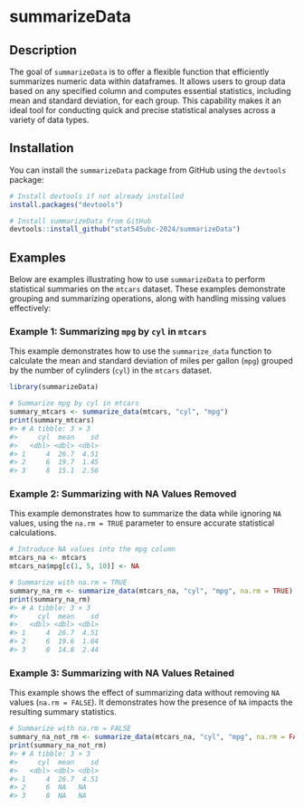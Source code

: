 
<!-- README.md is generated from README.Rmd. Please edit that file -->

# summarizeData

<!-- badges: start -->
<!-- badges: end -->

## Description

The goal of `summarizeData` is to offer a flexible function that
efficiently summarizes numeric data within dataframes. It allows users
to group data based on any specified column and computes essential
statistics, including mean and standard deviation, for each group. This
capability makes it an ideal tool for conducting quick and precise
statistical analyses across a variety of data types.

## Installation

You can install the `summarizeData` package from GitHub using the
`devtools` package:

``` r
# Install devtools if not already installed
install.packages("devtools")

# Install summarizeData from GitHub
devtools::install_github("stat545ubc-2024/summarizeData")
```

## Examples

Below are examples illustrating how to use `summarizeData` to perform
statistical summaries on the `mtcars` dataset. These examples
demonstrate grouping and summarizing operations, along with handling
missing values effectively:

### Example 1: Summarizing `mpg` by `cyl` in `mtcars`

This example demonstrates how to use the `summarize_data` function to
calculate the mean and standard deviation of miles per gallon (`mpg`)
grouped by the number of cylinders (`cyl`) in the `mtcars` dataset.

``` r
library(summarizeData)

# Summarize mpg by cyl in mtcars
summary_mtcars <- summarize_data(mtcars, "cyl", "mpg")
print(summary_mtcars)
#> # A tibble: 3 × 3
#>     cyl  mean    sd
#>   <dbl> <dbl> <dbl>
#> 1     4  26.7  4.51
#> 2     6  19.7  1.45
#> 3     8  15.1  2.56
```

### Example 2: Summarizing with NA Values Removed

This example demonstrates how to summarize the data while ignoring `NA`
values, using the `na.rm = TRUE` parameter to ensure accurate
statistical calculations.

``` r
# Introduce NA values into the mpg column
mtcars_na <- mtcars
mtcars_na$mpg[c(1, 5, 10)] <- NA

# Summarize with na.rm = TRUE
summary_na_rm <- summarize_data(mtcars_na, "cyl", "mpg", na.rm = TRUE)
print(summary_na_rm)
#> # A tibble: 3 × 3
#>     cyl  mean    sd
#>   <dbl> <dbl> <dbl>
#> 1     4  26.7  4.51
#> 2     6  19.6  1.64
#> 3     8  14.8  2.44
```

### Example 3: Summarizing with NA Values Retained

This example shows the effect of summarizing data without removing `NA`
values (`na.rm = FALSE`). It demonstrates how the presence of `NA`
impacts the resulting summary statistics.

``` r
# Summarize with na.rm = FALSE
summary_na_not_rm <- summarize_data(mtcars_na, "cyl", "mpg", na.rm = FALSE)
print(summary_na_not_rm)
#> # A tibble: 3 × 3
#>     cyl  mean    sd
#>   <dbl> <dbl> <dbl>
#> 1     4  26.7  4.51
#> 2     6  NA   NA   
#> 3     8  NA   NA
```
